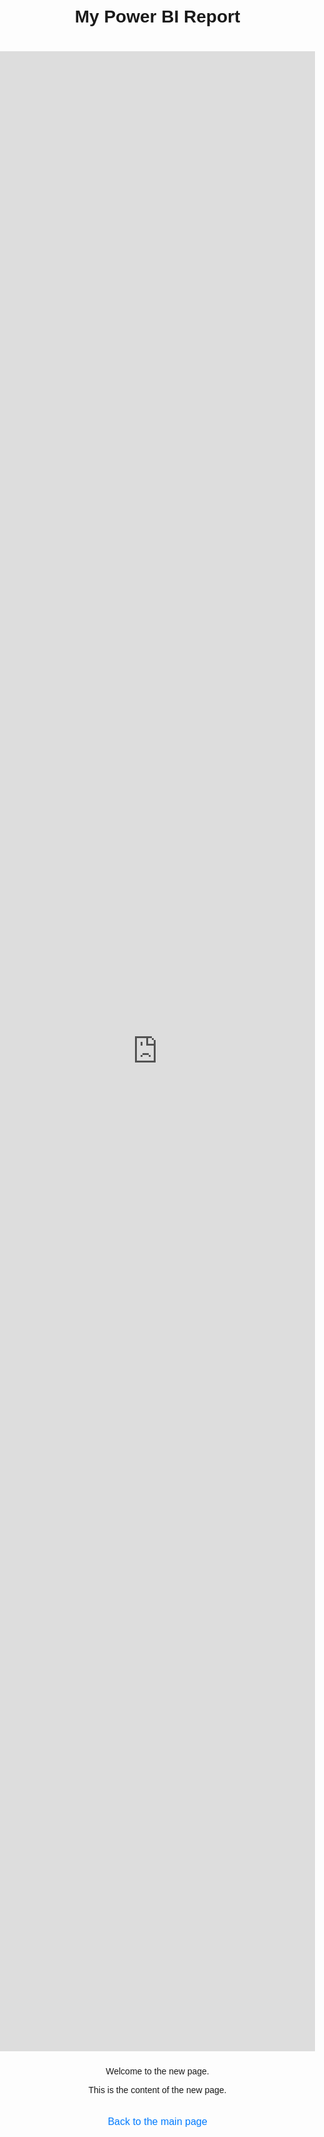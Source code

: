 <!DOCTYPE html>
<html lang="en">
<head>
    <meta charset="UTF-8">
    <meta name="viewport" content="width=device-width, initial-scale=1.0">
    <title>Embedded Power BI Report</title>
    <style>
        body {
            font-family: Arial, sans-serif;
            margin: 0;
            padding: 0;
            box-sizing: border-box;
        }
        h1 {
            text-align: center;
            padding: 20px;
        }
        iframe {
            width: 100%;
            height: 80vh;
            border: none;
        }
        .content {
            padding: 10px;
            text-align: center;
        }
        a {
            display: inline-block;
            margin-top: 20px;
            text-decoration: none;
            color: #007BFF;
            font-size: 1rem;
        }
    </style>
</head>
<body>
    <h1>My Power BI Report</h1>
    <iframe
        src="https://app.powerbi.com/reportEmbed?reportId=db6d4b82-a12c-483b-b732-8b1bb362ee63&autoAuth=true&ctid=aaee71f7-315f-4714-bad5-8951c8414782"
        allowFullScreen="true"
    ></iframe>
    <div class="content">
        <p>Welcome to the new page.</p>
        <p>This is the content of the new page.</p>
        <a href="README.md">Back to the main page</a>
    </div>
</body>
</html>
